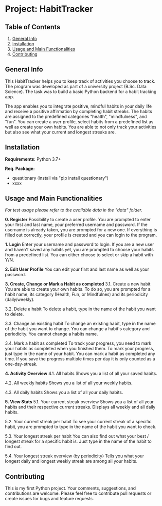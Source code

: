 # Project: HabitTracker

## Table of Contents
1. [General Info](#General-Info)
2. [Installation](#Installation)
3. [Usage and Main Functionalities](#Usage-and-Main-Functionalities)
4. [Contributing](#Contributing)


## General Info
This HabitTracker helps you to keep track of activities you choose to track. The program was developed as part of a university project (B.Sc. Data Science). The task was to build a basic Python backend for a habit tracking app. 

The app enables you to integrate positive, mindful habits in your daily life and receive a positive affirmation by completing habit streaks. The habits are assigned to the predefined categories "health", "mindfulness", and "fun". You can create a user profile, select habits from a predefined list as well as create your own habits. You are able to not only track your activities but also see what your current and longest streaks are. 

## Installation

**Requirements:** 
Python 3.7+

**Req. Package:** 
* questionary (install via "pip install questionary")
* xxxx

## Usage and Main Functionalities

*For test usage please refer to the available data in the "data" folder.*

**0. Register**
Possibility to create a user profile. 
You are prompted to enter your first and last name, your preferred username and password. 
If the username is already taken, you are prompted for a new one. 
If everything is filled out correctly, your profile is created and you can login to the program. 

**1. Login**
Enter your username and password to login. 
If you are a new user and haven't saved any habits yet, you are prompted to choose your habits from a predefined list. You can either choose to select or skip a habit with Y/N. 

**2. Edit User Profile**
You can edit your first and last name as well as your password. 

**3. Create, Change or Mark a Habit as completed**
  3.1. Create a new habit
          You are able to create your own habits.
          To do so, you are prompted for a habit name, its category (Health, Fun, or Mindfulnes) and its periodicity (daily/weekly). 
          
  3.2. Delete a habit
          To delete a habit, type in the name of the habit you want to delete. 
          
  3.3. Change an existing habit
          To change an existing habit, type in the name of the habit you want to change. 
          You can change a habit's category and periodicity. You cannot change a habits name. 
          
  3.4. Mark a habit as completed
          To track your progress, you need to mark your habits as completed when you finished them. 
          To mark your progress, just type in the name of your habit. 
          You can mark a habit as completed any time. 
          If you save the progress multiple times per day it is only counted as a one-day-streak. 

**4. Activity Overview**
  4.1. All habits
          Shows you a list of all your saved habits. 
          
  4.2. All weekly habits
          Shows you a list of all your weekly habits. 
          
  4.3. All daily habits
          Shows you a list of all your daily habits. 
  
**5. View Stats**
  5.1. Your current streak overview
          Shows you a list of all your habits and their respective current streaks. 
          Displays all weekly and all daily habits. 
          
  5.2. Your current streak per habit
          To see your current streak of a specific habit, you are prompted to type in the name of the habit you want to check. 
          
  5.3. Your longest streak per habit
          You can also find out what your best / longest streak for a specific habit is. 
          Just type in the name of the habit to find out. 
          
  5.4. Your longest streak overview (by periodicity) 
          Tells you what your longest daily and longest weekly streak are among all your habits. 
  

## Contributing 
This is my first Python project. Your comments, suggestions, and contributions are welcome. 
Please feel free to contribute pull requests or create issues for bugs and feature requests.
